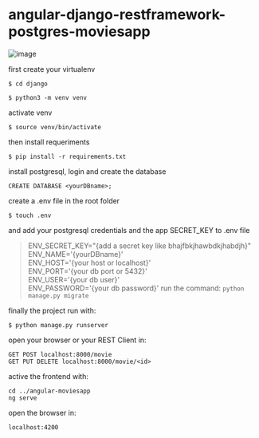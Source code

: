 # angular-django-restframework-postgres-moviesapp

![image](https://user-images.githubusercontent.com/67972962/188239827-5f64d120-ebb4-4efc-bddd-fdb161ee9bc2.png)


first create your virtualenv

`$ cd django`

`$ python3 -m venv venv`

activate venv

`$ source venv/bin/activate`

then install requeriments

`$ pip install -r requirements.txt`

install postgresql, login and create the database

`CREATE DATABASE <yourDBname>;`

create a .env file in the root folder

`$ touch .env`

and add your postgresql credentials and the app SECRET_KEY to .env file

>ENV_SECRET_KEY="{add a secret key like bhajfbkjhawbdkjhabdjh}"\
ENV_NAME='{yourDBname}'\
ENV_HOST='{your host or localhost}'\
ENV_PORT='{your db port or 5432}'\
ENV_USER='{your db user}'\
ENV_PASSWORD='{your db password}'
run the command:
`python manage.py migrate`

finally the project run with: 

`$ python manage.py runserver`

open your browser or your REST Client in: 

`GET POST localhost:8000/movie`\
`GET PUT DELETE localhost:8000/movie/<id>`

active the frontend with:

`cd ../angular-moviesapp`\
`ng serve`

open the browser in:

`localhost:4200`
